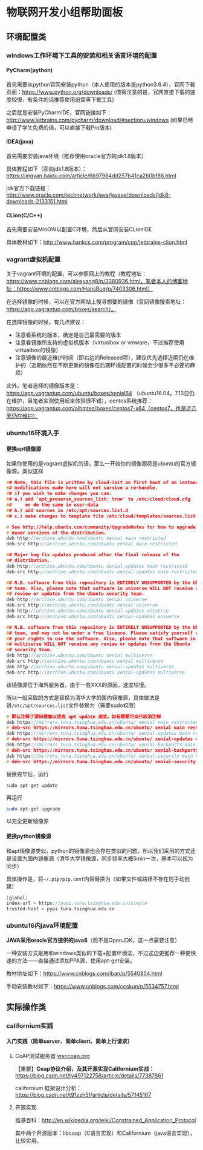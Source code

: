 # 物联网开发小组帮助面板
## 环境配置类

### windows工作环境下工具的安装和相关语言环境的配置

#### PyCharm(python)

首先需要从python官网安装python（本人使用的版本是python3.6.4），官网下载页面：https://www.python.org/downloads/ (值得注意的是，官网直接下载的速度较慢，有条件的话推荐使用迅雷等下载工具)

之后就是安装PyCharmIDE，官网链接如下：http://www.jetbrains.com/pycharm/download/#section=windows (如果已经申请了学生免费的话，可以直接下载Pro版本)

#### IDEA(java)

首先需要安装java环境（推荐使用oracle官方的jdk1.8版本）

具体教程如下（面向jdk1.8版本）：https://jingyan.baidu.com/article/6b97984dd257b41ca2b0bf86.html

jdk官方下载链接：http://www.oracle.com/technetwork/java/javase/downloads/jdk8-downloads-2133151.html

#### CLion(C/C++)

首先需要安装MinGW以配置C环境，然后从官网安装CLionIDE

具体教材如下：http://www.hankcs.com/program/cpp/jetbrains-clion.html



### vagrant虚拟机配置

关于vagrant环境的配置，可以参照网上的教程（教程地址：https://www.cnblogs.com/alexyang8/p/3380936.html，笔者本人的博客地址：https://www.cnblogs.com/HansBug/p/7403306.html）

在选择镜像的时候，可以在官方网站上搜寻想要的镜像（官网镜像搜索地址：https://app.vagrantup.com/boxes/search）。

在选择镜像的时候，有几点建议：

* 注意看系统的版本，确定是自己最需要的版本
* 注意看镜像所支持的虚拟机版本（virtualbox or vmware，不过推荐使用virtualbox的镜像）
* 注意镜像的最近维护时间（即右边的Released项），建议优先选择近期仍在维护的（近期依然在不断更新的镜像在后期环境配置的时候会少很多不必要的麻烦）

此外，笔者选择的镜像版本是：https://app.vagrantup.com/ubuntu/boxes/xenial64 （ubuntu16.04，7.13日仍在维护，且笔者实测使用起来体验很不错），centos系统推荐：https://app.vagrantup.com/albmtez/boxes/centos7-x64（centos7，也是近几天仍在维护）



### ubuntu16环境入手

#### 更换apt镜像源

如果你使用的是vagrant虚拟机的话，那么一开始你的镜像源将是ubuntu的官方镜像源。类似这样

```c
## Note, this file is written by cloud-init on first boot of an instance
## modifications made here will not survive a re-bundle.
## if you wish to make changes you can:
## a.) add 'apt_preserve_sources_list: true' to /etc/cloud/cloud.cfg
##     or do the same in user-data
## b.) add sources in /etc/apt/sources.list.d
## c.) make changes to template file /etc/cloud/templates/sources.list.tmpl

# See http://help.ubuntu.com/community/UpgradeNotes for how to upgrade to
# newer versions of the distribution.
deb http://archive.ubuntu.com/ubuntu xenial main restricted
deb-src http://archive.ubuntu.com/ubuntu xenial main restricted

## Major bug fix updates produced after the final release of the
## distribution.
deb http://archive.ubuntu.com/ubuntu xenial-updates main restricted
deb-src http://archive.ubuntu.com/ubuntu xenial-updates main restricted

## N.B. software from this repository is ENTIRELY UNSUPPORTED by the Ubuntu
## team. Also, please note that software in universe WILL NOT receive any
## review or updates from the Ubuntu security team.
deb http://archive.ubuntu.com/ubuntu xenial universe
deb-src http://archive.ubuntu.com/ubuntu xenial universe
deb http://archive.ubuntu.com/ubuntu xenial-updates universe
deb-src http://archive.ubuntu.com/ubuntu xenial-updates universe

## N.B. software from this repository is ENTIRELY UNSUPPORTED by the Ubuntu
## team, and may not be under a free licence. Please satisfy yourself as to
## your rights to use the software. Also, please note that software in
## multiverse WILL NOT receive any review or updates from the Ubuntu
## security team.
deb http://archive.ubuntu.com/ubuntu xenial multiverse
deb-src http://archive.ubuntu.com/ubuntu xenial multiverse
deb http://archive.ubuntu.com/ubuntu xenial-updates multiverse
deb-src http://archive.ubuntu.com/ubuntu xenial-updates multiverse
```

该镜像源位于海外服务器，由于一些XXX的原因，速度较慢。

所以一般采取的方式是替换为清华大学的国内镜像源，具体做法是讲`/etc/apt/sources.list`文件替换为（需要sudo权限）

```c
# 默认注释了源码镜像以提高 apt update 速度，如有需要可自行取消注释
deb https://mirrors.tuna.tsinghua.edu.cn/ubuntu/ xenial main restricted universe multiverse
# deb-src https://mirrors.tuna.tsinghua.edu.cn/ubuntu/ xenial main restricted universe multiverse
deb https://mirrors.tuna.tsinghua.edu.cn/ubuntu/ xenial-updates main restricted universe multiverse
# deb-src https://mirrors.tuna.tsinghua.edu.cn/ubuntu/ xenial-updates main restricted universe multiverse
deb https://mirrors.tuna.tsinghua.edu.cn/ubuntu/ xenial-backports main restricted universe multiverse
# deb-src https://mirrors.tuna.tsinghua.edu.cn/ubuntu/ xenial-backports main restricted universe multiverse
deb https://mirrors.tuna.tsinghua.edu.cn/ubuntu/ xenial-security main restricted universe multiverse
# deb-src https://mirrors.tuna.tsinghua.edu.cn/ubuntu/ xenial-security main restricted universe multiverse
```

替换完毕后，运行

```shell
sudo apt-get update
```

再运行

```bash
sudo apt-get upgrade
```

以完全更新镜像源

#### 更换python镜像源

和apt镜像源类似，python的镜像源也会存在类似的问题，所以我们采用的方式还是设置为国内镜像源（清华大学镜像源，同步频率大概5min一次，基本可以视为同步）

具体操作是，将`~/.pip/pip.conf`内容替换为（如果文件或路径不存在则手动创建）

```c
[global]
index-url = https://pypi.tuna.tsinghua.edu.cn/simple
trusted-host = pypi.tuna.tsinghua.edu.cn
```



### ubuntu16内java环境配置

**JAVA采用oracle官方提供的java8**（而不是OpenJDK，这一点需要注意）

一种安装方式是用和windows类似的下载+配置环境法，不过这边更推荐一种更快速的方法——直接通过添加PPA源，使用apt-get安装。

教材地址如下：https://www.cnblogs.com/iban/p/5540854.html

手动安装教材如下：https://www.cnblogs.com/ccskun/p/5534757.html



## 实际操作类

### californium实践

#### 入门实践（简单server、简单client、简单上行请求）

1. CoAP测试服务器 [wsncoap.org](http://wsncoap.org)

   【重要】**Coap协议介绍，及其开源实现Californium实战**：https://blog.csdn.net/ty497122758/article/details/77387861

   californium 框架设计分析：https://blog.csdn.net/t91zzh5f/article/details/57145167

2. 开源实现

   维基百科：http://en.wikipedia.org/wiki/Constrained_Application_Protocol

   其中两个开源版本：libcoap（C语言实现）和Californium（java语言实现），比较实用。

